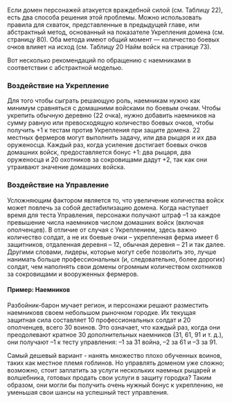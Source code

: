 Если домен персонажей атакуется враждебной силой (см. Таблицу 22), есть два способа решения этой проблемы. Можно использовать правила для схваток, представленные в предыдущей главе, или абстрактный метод, основанный на показателе Укрепления домена (см. страницу 80). Оба метода имеют общий момент — количество боевых очков влияет на исход (см. Таблицу 20 Найм войск на странице 73).

Вот несколько рекомендаций по обращению с наемниками в соответствии с абстрактной моделью. 

### Воздействие на Укрепление

Для того чтобы сыграть решающую роль, наемникам нужно как минимум сравняться с домашними войсками по боевым очкам. Чтобы укрепить обычную деревню (22 очка), нужно добавить наемников на сумму равную или превосходящую количество боевых очков, чтобы получить +1 к тестам против Укрепления при защите домена. 22 местных фермеров могут выполнить задачу, или два рыцаря и их два оруженосца. Каждый раз, когда усиление достигает боевых очков домашних войск, предоставляется бонус +1: два рыцаря, два оруженосца и 20 охотников за сокровищами дадут +2, так как они утраивают значение домашних войска.  

### Воздействие на Управление

Усложняющим фактором является то, что увеличение количества войск может повлечь за собой дестабилизацию домена. Когда наступает время для теста Управления, персонажи получают штраф –1 за каждое превышение числа наемников числом домашних войск (включая ополченцев). В отличие от случая с Укреплением, здесь важно количество солдат, а не их боевые очки – укрепленная ферма имеет 6 защитников, отдаленная деревня – 12, обычная деревня – 21 и так далее. Другими словами, лидеры, которые могут себе позволить это, лучше нанимать больше профессиональных (и, следовательно, более дорогих) солдат, чем наполнять свои домены огромным количеством охотников за сокровищами и вооруженных фермеров. 

#### Пример: Наемников

Разбойник-барон мучает регион, и персонажи решают разместить наемниковв своем небольшом рыночном городке. Их текущая защитная сила составляет 10 профессиональных солдат и 20 ополченцев, всего 30 воинов. Это означает, что каждый раз, когда они преодолевают кратное 30 дополнительных наемников (31, 61, 91 и т. д.), они получают –1 к тесту управления: –1 за 31 война, –2 за 61 и –3 за 91.

Самый дешевый вариант - нанять множество плохо обученных воинов, таких как местное племя гоблинов. Но управлять доменом уже сложно; возможно, стоит заплатить за услуги нескольких наемных рыцарей и волшебника, готовых продать свои услуги в защиту городка? Таким образом, они могли бы получить очень нужный бонус к укреплению, не уменьшая свои шансы на успешный тест управления.